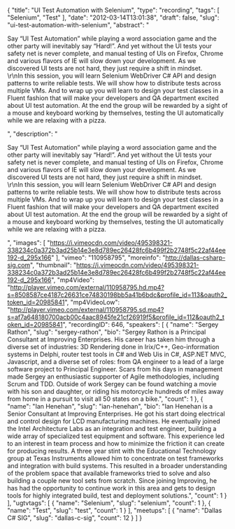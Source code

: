 {
  "title": "UI Test Automation with Selenium",
  "type": "recording",
  "tags": [
    "Selenium",
    "Test"
  ],
  "date": "2012-03-14T13:01:38",
  "draft": false,
  "slug": "ui-test-automation-with-selenium",
  "abstract": "<p>Say “UI Test Automation” while playing a word association game and  the other party will inevitably say “Hard!”. And yet without the UI tests your safety net is never complete, and manual testing of UIs on Firefox, Chrome and various flavors of IE will slow down your development. As we discovered UI tests are not hard, they just require a shift in mindset.<br />\r\nIn this session, you will learn Selenium WebDriver C# API and design patterns to write reliable tests. We will show how to distribute tests across multiple VMs. And to wrap up you will learn to design your test classes in a Fluent fashion that will make your developers and QA department excited about UI test automation. At the end the group will be rewarded by a sight of a mouse and keyboard working by themselves, testing the UI automatically while we are relaxing with a pizza.</p>",
  "description": "<p>Say “UI Test Automation” while playing a word association game and  the other party will inevitably say “Hard!”. And yet without the UI tests your safety net is never complete, and manual testing of UIs on Firefox, Chrome and various flavors of IE will slow down your development. As we discovered UI tests are not hard, they just require a shift in mindset.<br />\r\nIn this session, you will learn Selenium WebDriver C# API and design patterns to write reliable tests. We will show how to distribute tests across multiple VMs. And to wrap up you will learn to design your test classes in a Fluent fashion that will make your developers and QA department excited about UI test automation. At the end the group will be rewarded by a sight of a mouse and keyboard working by themselves, testing the UI automatically while we are relaxing with a pizza.</p>",
  "images": [
    "https://i.vimeocdn.com/video/495398321-338234c0a372b3ad25b14e3e8d789ec26428fc6b499f2b2748f5c22af44ee192-d_295x166"
  ],
  "vimeo": "110958795",
  "moreinfo": "http://dallas-csharp-sig.com",
  "thumbnail": "https://i.vimeocdn.com/video/495398321-338234c0a372b3ad25b14e3e8d789ec26428fc6b499f2b2748f5c22af44ee192-d_295x166",
  "mp4Video": "http://player.vimeo.com/external/110958795.hd.mp4?s=8508587ce4187c26631ce74830198bb5a41b6bdc&profile_id=113&oauth2_token_id=20985841",
  "mp4VideoLow": "http://player.vimeo.com/external/110958795.sd.mp4?s=af7a648180700acb00c4aac8945fe21cf26919f5&profile_id=112&oauth2_token_id=20985841",
  "recordingID": 646,
  "speakers": [
    {
      "name": "Sergey Rathon",
      "slug": "sergey-rathon",
      "bio": "Sergey Rathon is a Principal Consultant at Improving Enterprises. His career has taken him through a diverse set of industries: 3D Rendering done in Irix/C++, Geo-information systems in Delphi, router test tools in C# and Web Uis in C#, ASP.NET  MVC, Javascript, and a diverse set of roles: from QA engineer to a lead of a large software project to Principal Engineer. Scars from his days in management made Sergey an enthusiastic supporter of Agile methodologies, including Scrum and TDD. Outside of work Sergey can be found watching a movie with his son and daughter, or riding his motorcycle hundreds of miles away from home in a pursuit to visit all 50 states on a bike.",
      "count": 1
    },
    {
      "name": "Ian Henehan",
      "slug": "ian-henehan",
      "bio": "Ian Henehan is a Senior Consultant at Improving Enterprises. He got his start doing electrical and control design for LCD manufacturing machines. He eventually joined the Intel Architecture Labs as an integration and test engineer, building a wide array of specialized test equipment and software. This experience led to an interest in team process and how to minimize the friction it can create for producing results. A three year stint with the Educational Technology group at Texas Instruments allowed him to concentrate on test frameworks and integration with build systems. This resulted in a broader understanding of the problem space that available frameworks tried to solve and also building a couple new tool sets from scratch. Since joining Improving, he has had the opportunity to continue work in this area and gets to design  tools for highly integrated build, test and deployment solutions.",
      "count": 1
    }
  ],
  "ugtvtags": [
    {
      "name": "Selenium",
      "slug": "selenium",
      "count": 1
    },
    {
      "name": "Test",
      "slug": "test",
      "count": 1
    }
  ],
  "meetups": [
    {
      "name": "Dallas C# SIG",
      "slug": "dallas-c-sig",
      "count": 12
    }
  ]
}